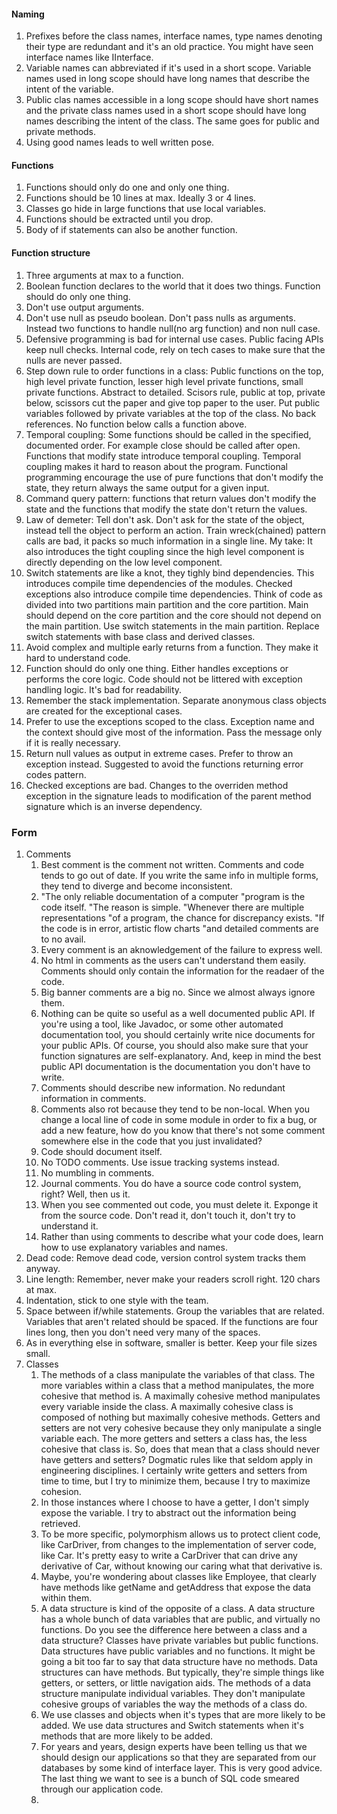 #### Naming
1. Prefixes before the class names, interface names, type names denoting their type are redundant and it's an old practice. You might have seen interface names like IInterface.
2. Variable names can abbreviated if it's used in a short scope. Variable names used in long scope should have long names that describe the intent of the variable.
3. Public clas names accessible in a long scope should have short names and the private class names used in a short scope should have long names describing the intent of the class. The same goes for public and private methods.
4. Using good names leads to well written pose.

#### Functions
1. Functions should only do one and only one thing.
2. Functions should be 10 lines at max. Ideally 3 or 4 lines.
3. Classes go hide in large functions that use local variables.
4. Functions should be extracted until you drop.
5. Body of if statements can also be another function.

#### Function structure
1. Three arguments at max to a function.
2. Boolean function declares to the world that it does two things. Function should do only one thing.
3. Don't use output arguments.
4. Don't use null as pseudo boolean. Don't pass nulls as arguments. Instead two functions to handle null(no arg function) and non null case.
5. Defensive programming is bad for internal use cases. Public facing APIs keep null checks. Internal code, rely on tech cases to make sure that the nulls are never passed.
6. Step down rule to order functions in a class: Public functions on the top, high level private function, lesser high level private functions, small private functions. Abstract to detailed. Scisors rule, public at top, private below, scissors cut the paper and give top paper to the user. Put public variables followed by private variables at the top of the class. No back references. No function below calls a function above.
7. Temporal coupling: Some functions should be called in the specified, documented order. For example close should be called after open. Functions that modify state introduce temporal coupling. Temporal coupling makes it hard to reason about the program. Functional programming encourage the use of pure functions that don't modify the state, they return always the same output for a given input.
8. Command query pattern: functions that return values don't modify the state and the functions that modify the state don't return the values.
9. Law of demeter: Tell don't ask. Don't ask for the state of the object, instead tell the object to perform an action. Train wreck(chained) pattern calls are bad, it packs so much information in a single line. My take: It also introduces the tight coupling since the high level component is directly depending on the low level component.
10. Switch statements are like a knot, they tighly bind dependencies. This introduces compile time dependencies of the modules. Checked exceptions also introduce compile time dependencies. Think of code as divided into two partitions main partition and the core partition. Main should depend on the core partition and the core should not depend on the main partition. Use switch statements in the main partition. Replace switch statements with base class and derived classes.
11. Avoid complex and multiple early returns from a function. They make it hard to understand code.
12. Function should do only one thing. Either handles exceptions or performs the core logic. Code should not be littered with exception handling logic. It's bad for readability.
13. Remember the stack implementation. Separate anonymous class objects are created for the exceptional cases.
14. Prefer to use the exceptions scoped to the class. Exception name and the context should give most of the information. Pass the message only if it is really necessary.
15. Return null values as output in extreme cases. Prefer to throw an exception instead. Suggested to avoid the functions returning error codes pattern.
16. Checked exceptions are bad. Changes to the overriden method exception in the signature leads to modification of the parent method signature which is an inverse dependency.

### Form
1. Comments
   1. Best comment is the comment not written. Comments and code tends to go out of date. If you write the same info in multiple forms, they tend to diverge and become inconsistent.
   2. "The only reliable documentation of a computer "program is the code itself. "The reason is simple. "Whenever there are multiple representations "of a program, the chance for discrepancy exists. "If the code is in error, artistic flow charts "and detailed comments are to no avail. 
   3. Every comment is an aknowledgement of the failure to express well.
   4. No html in comments as the users can't understand them easily. Comments should only contain the information for the readaer of the code.
   5. Big banner comments are a big no. Since we almost always ignore them.
   6. Nothing can be quite so useful as a well documented public API. If you're using a tool, like Javadoc, or some other automated documentation tool, you should certainly write nice documents for your public APIs. Of course, you should also make sure that your function signatures are self-explanatory. And, keep in mind the best public API documentation is the documentation you don't have to write. 
   7. Comments should describe new information. No redundant information in comments.
   8. Comments also rot because they tend to be non-local. When you change a local line of code in some module in order to fix a bug, or add a new feature, how do you know that there's not some comment somewhere else in the code that you just invalidated?
   9. Code should document itself.
   10. No TODO comments. Use issue tracking systems instead.
   11. No mumbling in comments.
   12. Journal comments. You do have a source code control system, right? Well, then us it.
   13. When you see commented out code, you must delete it. Exponge it from the source code. Don't read it, don't touch it, don't try to understand it.
   14. Rather than using comments to describe what your code does, learn how to use explanatory variables and names. 
2. Dead code: Remove dead code, version control system tracks them anyway.
3. Line length: Remember, never make your readers scroll right. 120 chars at max.
4. Indentation, stick to one style with the team.
5. Space between if/while statements. Group the variables that are related. Variables that aren't related should be spaced. If the functions are four lines long, then you don't need very many of the spaces.
6. As in everything else in software, smaller is better. Keep your file sizes small.
7. Classes
   1. The methods of a class manipulate the variables of that class. The more variables within a class that a method manipulates, the more cohesive that method is. A maximally cohesive method manipulates every variable inside the class. A maximally cohesive class is composed of nothing but maximally cohesive methods. Getters and setters are not very cohesive because they only manipulate a single variable each. The more getters and setters a class has, the less cohesive that class is. So, does that mean that a class should never have getters and setters? Dogmatic rules like that seldom apply in engineering disciplines. I certainly write getters and setters from time to time, but I try to minimize them, because I try to maximize cohesion.
   2.  In those instances where I choose to have a getter, I don't simply expose the variable. I try to abstract out the information being retrieved.
   3.  To be more specific, polymorphism allows us to protect client code, like CarDriver, from changes to the implementation of server code, like Car. It's pretty easy to write a CarDriver that can drive any derivative of Car, without knowing our caring what that derivative is.
   4.  Maybe, you're wondering about classes like Employee, that clearly have methods like getName and getAddress that expose the data within them.
   5. A data structure is kind of the opposite of a class. A data structure has a whole bunch of data variables that are public, and virtually no functions. Do you see the difference here between a class and a data structure? Classes have private variables but public functions. Data structures have public variables and no functions. It might be going a bit too far to say that data structure have no methods. Data structures can have methods. But typically, they're simple things like getters, or setters, or little navigation aids. The methods of a data structure manipulate individual variables. They don't manipulate cohesive groups of variables the way the methods of a class do.
   6. We use classes and objects when it's types that are more likely to be added. We use data structures and Switch statements when it's methods that are more likely to be added. 
   7. For years and years, design experts have been telling us that we should design our applications so that they are separated from our databases by some kind of interface layer. This is very good advice. The last thing we want to see is a bunch of SQL code smeared through our application code.
   8. 
